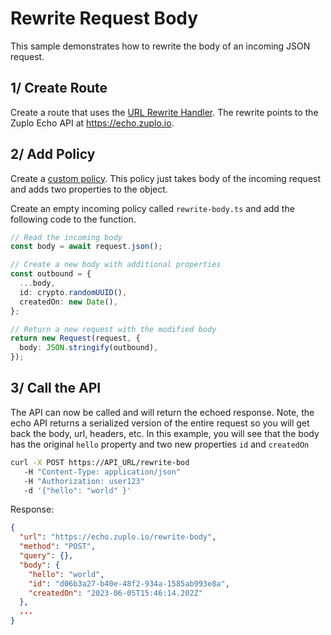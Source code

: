 # Rewrite Request Body

This sample demonstrates how to rewrite the body of an incoming JSON request.

## 1/ Create Route

Create a route that uses the [URL Rewrite Handler](https://zuplo.com/docs/handlers/url-rewrite). The rewrite points to the Zuplo Echo API at https://echo.zuplo.io.

<Route path="/rewrite-body" method="post" />

## 2/ Add Policy

Create a [custom policy](https://zuplo.com/docs/policies/custom-code-inbound). This policy just takes body of the incoming request and adds two properties to the object.

<Policy name="rewrite-body" />

Create an empty incoming policy called `rewrite-body.ts` and add the following code to the function.

```ts
// Read the incoming body
const body = await request.json();

// Create a new body with additional properties
const outbound = {
  ...body,
  id: crypto.randomUUID(),
  createdOn: new Date(),
};

// Return a new request with the modified body
return new Request(request, {
  body: JSON.stringify(outbound),
});
```

## 3/ Call the API

The API can now be called and will return the echoed response. Note, the echo API returns a serialized version of the entire request so you will get back the body, url, headers, etc. In this example, you will see that the body has the original `hello` property and two new properties `id` and `createdOn`

```bash
curl -X POST https://API_URL/rewrite-bod
   -H "Content-Type: application/json"
   -H "Authorization: user123"
   -d '{"hello": "world" }'
```

Response:

```json
{
  "url": "https://echo.zuplo.io/rewrite-body",
  "method": "POST",
  "query": {},
  "body": {
    "hello": "world",
    "id": "d06b3a27-b40e-48f2-934a-1585ab993e8a",
    "createdOn": "2023-06-05T15:46:14.202Z"
  },
  ...
}
```
